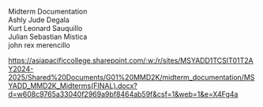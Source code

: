 Midterm Documentation  
Ashly Jude Degala  
Kurt Leonard Sauquillo  
Julian Sebastian Mistica  
john rex merencillo

https://asiapacificcollege.sharepoint.com/:w:/r/sites/MSYADD1TCSIT01T2AY2024-2025/Shared%20Documents/G01%20MMD2K/midterm_documentation/MSYADD_MMD2K_Midterms(FINAL).docx?d=w608c9765a33040f2969a9bf8464ab59f&csf=1&web=1&e=X4Fg4a

